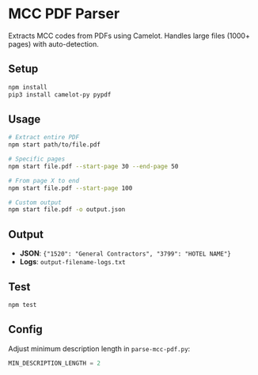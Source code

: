 # MCC PDF Parser

Extracts MCC codes from PDFs using Camelot. Handles large files (1000+ pages) with auto-detection.

## Setup

```bash
npm install
pip3 install camelot-py pypdf
```

## Usage

```bash
# Extract entire PDF
npm start path/to/file.pdf

# Specific pages
npm start file.pdf --start-page 30 --end-page 50

# From page X to end
npm start file.pdf --start-page 100

# Custom output
npm start file.pdf -o output.json
```

## Output

- **JSON**: `{"1520": "General Contractors", "3799": "HOTEL NAME"}`
- **Logs**: `output-filename-logs.txt`

## Test

```bash
npm test
```

## Config

Adjust minimum description length in `parse-mcc-pdf.py`:

```python
MIN_DESCRIPTION_LENGTH = 2
```
